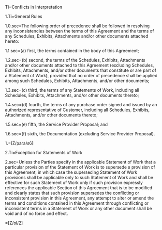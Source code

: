 Ti=Conflicts in Interpretation

1.Ti=General Rules

1.0.sec=The following order of precedence shall be followed in resolving any inconsistencies between the terms of this Agreement and the terms of any Schedules, Exhibits, Attachments and/or other documents attached hereto:

1.1.sec=(a) first, the terms contained in the body of this Agreement;

1.2.sec=(b) second, the terms of the Schedules, Exhibits, Attachments and/or other documents attached to this Agreement (excluding Schedules, Exhibits, Attachments, and/or other documents that constitute or are part of a Statement of Work), provided that no order of precedence shall be applied among such Schedules, Exhibits, Attachments, and/or other documents;

1.3.sec=(c) third, the terms of any Statements of Work, including all Schedules, Exhibits, Attachments, and/or other documents thereto;

1.4.sec=(d) fourth, the terms of any purchase order signed and issued by an authorized representative of Customer, including all Schedules, Exhibits, Attachments, and/or other documents thereto;

1.5.sec=(e) fifth, the Service Provider Proposal; and

1.6.sec=(f) sixth, the Documentation (excluding Service Provider Proposal).

1.=[Z/para/s6]

2.Ti=Exception for Statements of Work

2.sec=Unless the Parties specify in the applicable Statement of Work that a particular provision of the Statement of Work is to supersede a provision of this Agreement, in which case the superseding Statement of Work provisions shall be applicable only to such Statement of Work and shall be effective for such Statement of Work only if such provision expressly references the applicable Section of this Agreement that is to be modified and clearly states that such provision supersedes the conflicting or inconsistent provision in this Agreement, any attempt to alter or amend the terms and conditions contained in this Agreement through conflicting or inconsistent terms in a Statement of Work or any other document shall be void and of no force and effect.

=[Z/ol/2]
